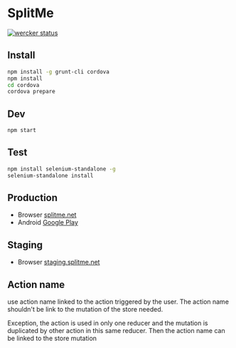 # SplitMe

[![wercker status](https://app.wercker.com/status/5ad10e66eced6a3bfc139f962105324e/m/master "wercker status")](https://app.wercker.com/project/bykey/5ad10e66eced6a3bfc139f962105324e)

## Install

```sh
npm install -g grunt-cli cordova
npm install
cd cordova
cordova prepare
```

## Dev

```sh
npm start
```

## Test

```sh
npm install selenium-standalone -g
selenium-standalone install
```

## Production
- Browser [splitme.net](https://splitme.net)
- Android [Google Play](https://play.google.com/store/apps/details?id=com.split.app)

## Staging
- Browser [staging.splitme.net](https://staging.splitme.net)

## Action name

use action name linked to the action triggered by the user. The action name shouldn't be link to the mutation of the store needed.

Exception, the action is used in only one reducer and the mutation is duplicated by other action in this same reducer. Then the action name can be linked to the store mutation
